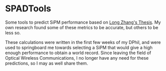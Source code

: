 # SPADTools

Some tools to predict SiPM performance based on [Long Zhang's Thesis](https://ora.ox.ac.uk/objects/uuid:2a18bcac-c82b-40c2-a650-b935344962a4).
My own research found some of these metrics to be accurate, but others to be less so.

These calculations were written in the first few weeks of my DPhil, and were used to springboard me towards selecting a SiPM that would give a high enough performance to obtain a world record.
Since leaving the field of Optical Wireless Communications, I no longer have any need for these predictions, so I may as well share them.

